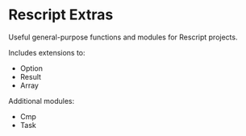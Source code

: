# Rescript Extras

Useful general-purpose functions and modules for Rescript projects.

Includes extensions to:

- Option
- Result
- Array

Additional modules:

- Cmp
- Task
